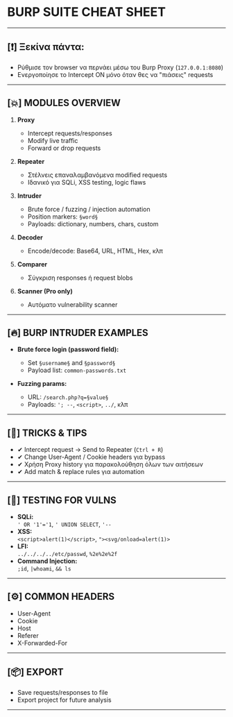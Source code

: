 # BURP SUITE CHEAT SHEET

---

## [❗] Ξεκίνα πάντα:
- Ρύθμισε τον browser να περνάει μέσω του Burp Proxy (`127.0.0.1:8080`)
- Ενεργοποίησε το Intercept ON μόνο όταν θες να "πιάσεις" requests

---

## [💥] MODULES OVERVIEW

1. **Proxy**  
   - Intercept requests/responses  
   - Modify live traffic  
   - Forward or drop requests  

2. **Repeater**  
   - Στέλνεις επαναλαμβανόμενα modified requests  
   - Ιδανικό για SQLi, XSS testing, logic flaws  

3. **Intruder**  
   - Brute force / fuzzing / injection automation  
   - Position markers: `§word§`  
   - Payloads: dictionary, numbers, chars, custom  

4. **Decoder**  
   - Encode/decode: Base64, URL, HTML, Hex, κλπ  

5. **Comparer**  
   - Σύγκριση responses ή request blobs  

6. **Scanner (Pro only)**  
   - Αυτόματο vulnerability scanner  

---

## [🔥] BURP INTRUDER EXAMPLES

- **Brute force login (password field):**  
  - Set `§username§` and `§password§`  
  - Payload list: `common-passwords.txt`  

- **Fuzzing params:**  
  - URL: `/search.php?q=§value§`  
  - Payloads: `'; --`, `<script>`, `../`, κλπ  

---

## [🎯] TRICKS & TIPS

- ✔ Intercept request → Send to Repeater (`Ctrl + R`)  
- ✔ Change User-Agent / Cookie headers για bypass  
- ✔ Χρήση Proxy history για παρακολούθηση όλων των αιτήσεων  
- ✔ Add match & replace rules για automation  

---

## [🧪] TESTING FOR VULNS

- **SQLi:**  
  `' OR '1'='1`, `' UNION SELECT`, `'--`  
- **XSS:**  
  `<script>alert(1)</script>`, `"><svg/onload=alert(1)>`  
- **LFI:**  
  `../../../../etc/passwd`, `%2e%2e%2f`  
- **Command Injection:**  
  `;id`, `|whoami`, `&& ls`  

---

## [⚙️] COMMON HEADERS

- User-Agent  
- Cookie  
- Host  
- Referer  
- X-Forwarded-For  

---

## [📦] EXPORT

- Save requests/responses to file  
- Export project for future analysis  

---
